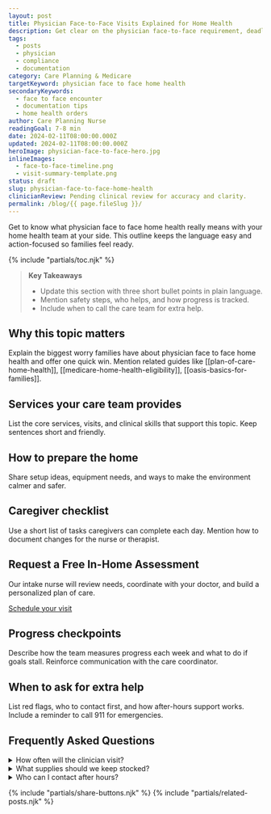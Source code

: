 ```yaml
---
layout: post
title: Physician Face-to-Face Visits Explained for Home Health
description: Get clear on the physician face-to-face requirement, deadlines, and what documentation is needed.
tags:
  - posts
  - physician
  - compliance
  - documentation
category: Care Planning & Medicare
targetKeyword: physician face to face home health
secondaryKeywords:
  - face to face encounter
  - documentation tips
  - home health orders
author: Care Planning Nurse
readingGoal: 7-8 min
date: 2024-02-11T08:00:00.000Z
updated: 2024-02-11T08:00:00.000Z
heroImage: physician-face-to-face-hero.jpg
inlineImages:
  - face-to-face-timeline.png
  - visit-summary-template.png
status: draft
slug: physician-face-to-face-home-health
clinicianReview: Pending clinical review for accuracy and clarity.
permalink: /blog/{{ page.fileSlug }}/
---
```

Get to know what physician face to face home health really means with your home health team at your side. This outline keeps the language easy and action-focused so families feel ready.

<!--more-->

{% include "partials/toc.njk" %}

> **Key Takeaways**
> - Update this section with three short bullet points in plain language.
> - Mention safety steps, who helps, and how progress is tracked.
> - Include when to call the care team for extra help.

## Why this topic matters
Explain the biggest worry families have about physician face to face home health and offer one quick win. Mention related guides like [[plan-of-care-home-health]], [[medicare-home-health-eligibility]], [[oasis-basics-for-families]].

## Services your care team provides
List the core services, visits, and clinical skills that support this topic. Keep sentences short and friendly.

## How to prepare the home
Share setup ideas, equipment needs, and ways to make the environment calmer and safer.

## Caregiver checklist
Use a short list of tasks caregivers can complete each day. Mention how to document changes for the nurse or therapist.

<div class="cta-panel" role="complementary" aria-label="Free in-home assessment">
  <h2>Request a Free In-Home Assessment</h2>
  <p>Our intake nurse will review needs, coordinate with your doctor, and build a personalized plan of care.</p>
  <p><a class="button" href="/contact/">Schedule your visit</a></p>
</div>

## Progress checkpoints
Describe how the team measures progress each week and what to do if goals stall. Reinforce communication with the care coordinator.

## When to ask for extra help
List red flags, who to contact first, and how after-hours support works. Include a reminder to call 911 for emergencies.

## Frequently Asked Questions
<details>
  <summary>How often will the clinician visit?</summary>
  <p>Give a ballpark visit frequency and note that the care plan may change based on progress.</p>
</details>
<details>
  <summary>What supplies should we keep stocked?</summary>
  <p>List a few common items and explain how to request more through the agency or insurance.</p>
</details>
<details>
  <summary>Who can I contact after hours?</summary>
  <p>Explain the on-call nurse or therapist process and set expectations for emergency care.</p>
</details>

{% include "partials/share-buttons.njk" %}
{% include "partials/related-posts.njk" %}

